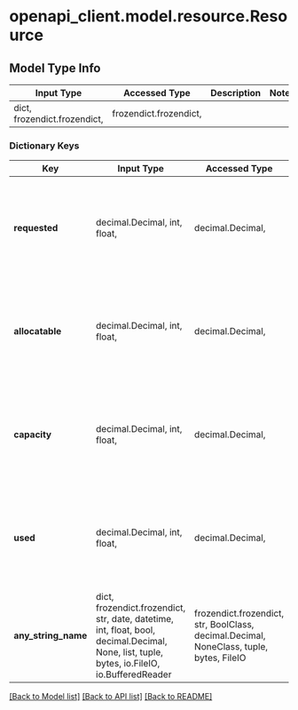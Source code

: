 # openapi_client.model.resource.Resource

## Model Type Info
Input Type | Accessed Type | Description | Notes
------------ | ------------- | ------------- | -------------
dict, frozendict.frozendict,  | frozendict.frozendict,  |  | 

### Dictionary Keys
Key | Input Type | Accessed Type | Description | Notes
------------ | ------------- | ------------- | ------------- | -------------
**requested** | decimal.Decimal, int, float,  | decimal.Decimal,  | Запрошенное количество ресурса | [optional] if omitted the server will use the default value of 0
**allocatable** | decimal.Decimal, int, float,  | decimal.Decimal,  | Доступное количество | [optional] if omitted the server will use the default value of 0
**capacity** | decimal.Decimal, int, float,  | decimal.Decimal,  | Общее количество | [optional] if omitted the server will use the default value of 0
**used** | decimal.Decimal, int, float,  | decimal.Decimal,  | Используемое количество | [optional] if omitted the server will use the default value of 0
**any_string_name** | dict, frozendict.frozendict, str, date, datetime, int, float, bool, decimal.Decimal, None, list, tuple, bytes, io.FileIO, io.BufferedReader | frozendict.frozendict, str, BoolClass, decimal.Decimal, NoneClass, tuple, bytes, FileIO | any string name can be used but the value must be the correct type | [optional]

[[Back to Model list]](../../README.md#documentation-for-models) [[Back to API list]](../../README.md#documentation-for-api-endpoints) [[Back to README]](../../README.md)

